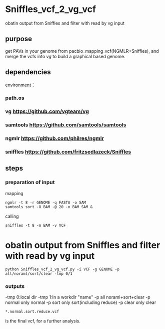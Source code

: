 # Sniffles_vcf_2_vg_vcf
obatin output from Sniffles and filter with read by vg input
## purpose
get PAVs in your genome from pacbio_mapping_vcf(NGMLR+Sniffles), and merge the vcfs into *vg* to build a graphical based genome.
## dependencies
environment：
### path.os
### vg <https://github.com/vgteam/vg>
### samtools <https://github.com/samtools/samtools>
### ngmlr <https://github.com/philres/ngmlr>
### sniffles <https://github.com/fritzsedlazeck/Sniffles>
## steps
### preparation of input
mapping
```
ngmlr -t 8 -r GENOME -q FASTA -o SAM
samtools sort -O BAM -@ 20 -o BAM SAM &
```
calling
```
sniffles -t 8 -m BAM -v VCF
```
# obatin output from Sniffles and filter with read by vg input
```
python Sniffles_vcf_2_vg_vcf.py -i VCF -g GENOME -p all/noraml/sort/clear -tmp 0/1
```
### outputs
-tmp 0:local dir
-tmp 1:In a workdir "name"
-p all noraml+sort+clear
-p normal only normal
-p sort only sort(including reduce)
-p clear only clear
```
*.normal.sort.reduce.vcf
```
is the final vcf, for a further analysis.
